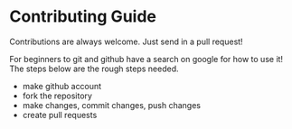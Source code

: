 # Contributing Guide
Contributions are always welcome. Just send in a pull request!

For beginners to git and github have a search on google for how to use it! The steps below are the rough steps needed.
- make github account
- fork the repository
- make changes, commit changes, push changes
- create pull requests
